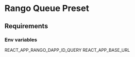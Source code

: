 # Rango Queue Preset

## Requirements

### Env variables

REACT_APP_RANGO_DAPP_ID_QUERY
REACT_APP_BASE_URL
